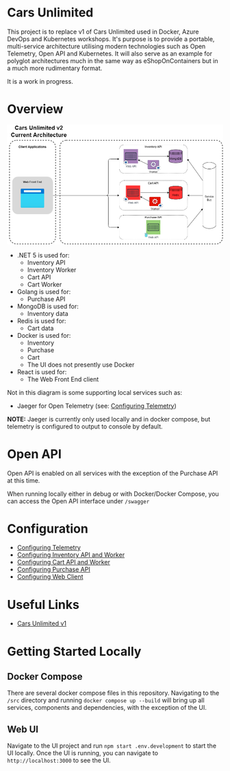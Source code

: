 # Cars Unlimited

This project is to replace v1 of Cars Unlimited used in Docker, Azure DevOps and Kubernetes workshops. It's purpose is to provide a portable, multi-service architecture utilising modern technologies such as Open Telemetry, Open API and Kubernetes. It will also serve as an example for polyglot architectures much in the same way as eShopOnContainers but in a much more rudimentary format.

It is a work in progress.

# Overview

![Cars Unlimited](/docs/CarsUnlimitedv2.png)

- .NET 5 is used for:
    - Inventory API
    - Inventory Worker
    - Cart API
    - Cart Worker
- Golang is used for:
    - Purchase API
- MongoDB is used for:
    - Inventory data    
- Redis is used for:
    - Cart data
- Docker is used for:
    - Inventory
    - Purchase
    - Cart
    - The UI does not presently use Docker
- React is used for:
    - The Web Front End client

Not in this diagram is some supporting local services such as:

- Jaeger for Open Telemetry (see: [Configuring Telemetry](/docs/ConfiguringTelemetry.md))

**NOTE:** Jaeger is currently only used locally and in docker compose, but telemetry is configured to output to console by default.

# Open API

Open API is enabled on all services with the exception of the Purchase API at this time.

When running locally either in debug or with Docker/Docker Compose, you can access the Open API interface under `/swagger`

# Configuration

- [Configuring Telemetry](/docs/ConfiguringTelemetry.md)
- [Configuring Inventory API and Worker](/docs/ConfiguringInventoryAPI.md)
- [Configuring Cart API and Worker](/docs/ConfiguringCartAPI.md)
- [Configuring Purchase API](/docs/ConfiguringPurchaseAPI.md)
- [Configuring Web Client](/docs/ConfiguringWebClient.md)
# Useful Links

- [Cars Unlimited v1](https://github.com/MMTDigital/CarsUnlimited)

# Getting Started Locally

## Docker Compose

There are several docker compose files in this repository. Navigating to the `/src` directory and running `docker compose up --build` will bring up all services, components and dependencies, with the exception of the UI.

## Web UI

Navigate to the UI project and run `npm start .env.development` to start the UI locally. Once the UI is running, you can navigate to `http://localhost:3000` to see the UI.